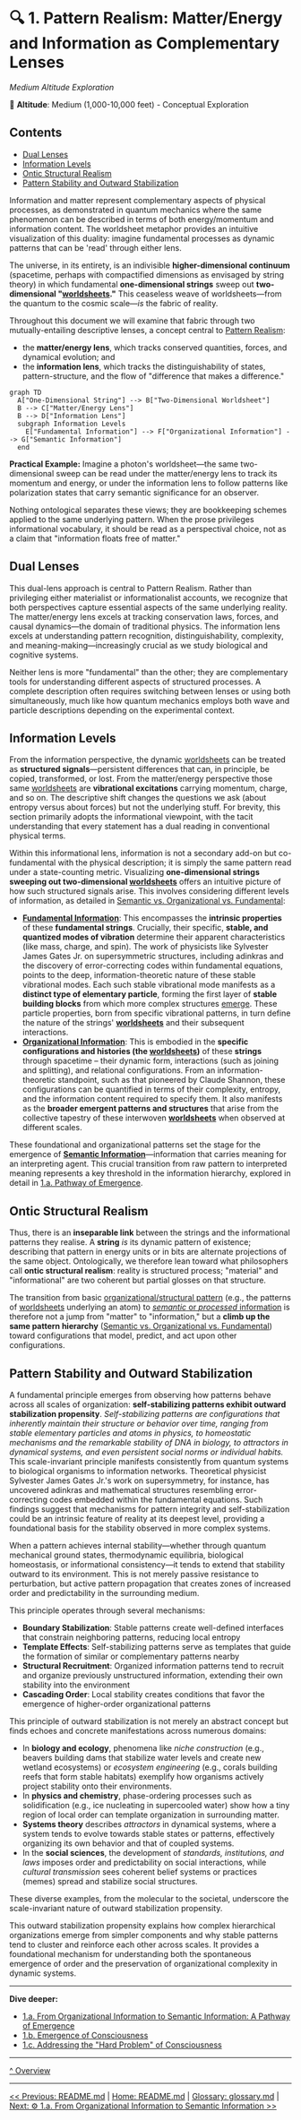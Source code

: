 # 🔍 1. Pattern Realism: Matter/Energy and Information as Complementary Lenses
<!-- markdownlint-disable MD036 -->
*Medium Altitude Exploration*
<!-- markdownlint-enable MD036 -->

📍 **Altitude**: Medium (1,000-10,000 feet) - Conceptual Exploration

## Contents

- [Dual Lenses](#dual-lenses)
- [Information Levels](#information-levels)
- [Ontic Structural Realism](#ontic-structural-realism)
- [Pattern Stability and Outward Stabilization](#pattern-stability-and-outward-stabilization)

Information and matter represent complementary aspects of physical processes, as demonstrated in quantum mechanics where the same phenomenon can be described in terms of both energy/momentum and information content. The worldsheet metaphor provides an intuitive visualization of this duality: imagine fundamental processes as dynamic patterns that can be 'read' through either lens.

The universe, in its entirety, is an indivisible **higher-dimensional continuum** (spacetime, perhaps with compactified dimensions as envisaged by string theory) in which fundamental **one-dimensional strings** sweep out **two-dimensional "[worldsheets](../glossary/W.md#worldsheet)."** This ceaseless weave of worldsheets—from the quantum to the cosmic scale—*is* the fabric of reality.

Throughout this document we will examine that fabric through two mutually-entailing descriptive lenses, a concept central to [Pattern Realism](../glossary/P.md#pattern-realism):

- the **matter/energy lens**, which tracks conserved quantities, forces, and dynamical evolution; and
- the **information lens**, which tracks the distinguishability of states, pattern-structure, and the flow of "difference that makes a difference."

```mermaid
graph TD
  A["One-Dimensional String"] --> B["Two-Dimensional Worldsheet"]
  B --> C["Matter/Energy Lens"]
  B --> D["Information Lens"]
  subgraph Information Levels
    E["Fundamental Information"] --> F["Organizational Information"] --> G["Semantic Information"]
  end
```

**Practical Example:** Imagine a photon's worldsheet—the same two-dimensional sweep can be read under the matter/energy lens to track its momentum and energy, or under the information lens to follow patterns like polarization states that carry semantic significance for an observer.

Nothing ontological separates these views; they are bookkeeping schemes applied to the same underlying pattern. When the prose privileges informational vocabulary, it should be read as a perspectival choice, not as a claim that "information floats free of matter."

## Dual Lenses

This dual-lens approach is central to Pattern Realism. Rather than privileging either materialist or informationalist accounts, we recognize that both perspectives capture essential aspects of the same underlying reality. The matter/energy lens excels at tracking conservation laws, forces, and causal dynamics—the domain of traditional physics. The information lens excels at understanding pattern recognition, distinguishability, complexity, and meaning-making—increasingly crucial as we study biological and cognitive systems.

Neither lens is more "fundamental" than the other; they are complementary tools for understanding different aspects of structured processes. A complete description often requires switching between lenses or using both simultaneously, much like how quantum mechanics employs both wave and particle descriptions depending on the experimental context.

## Information Levels

From the information perspective, the dynamic [worldsheets](../glossary/W.md#worldsheet) can be treated as **structured signals**—persistent differences that can, in principle, be copied, transformed, or lost. From the matter/energy perspective those same [worldsheets](../glossary/W.md#worldsheet) are **vibrational excitations** carrying momentum, charge, and so on. The descriptive shift changes the questions we ask (about entropy versus about forces) but not the underlying stuff. For brevity, this section primarily adopts the informational viewpoint, with the tacit understanding that every statement has a dual reading in conventional physical terms.

Within this informational lens, information is not a secondary add-on but co-fundamental with the physical description; it is simply the same pattern read under a state-counting metric. Visualizing **one-dimensional strings sweeping out two-dimensional [worldsheets](../glossary/W.md#worldsheet)** offers an intuitive picture of how such structured signals arise. This involves considering different levels of information, as detailed in [Semantic vs. Organizational vs. Fundamental](../glossary/S.md#semantic-vs-organizational-vs-fundamental):

- **[Fundamental Information](../glossary/F.md#fundamental-information)**: This encompasses the **intrinsic properties** of these **fundamental strings**. Crucially, their specific, **stable, and quantized modes of vibration** determine their apparent characteristics (like mass, charge, and spin). The work of physicists like Sylvester James Gates Jr. on supersymmetric structures, including adinkras and the discovery of error-correcting codes within fundamental equations, points to the deep, information-theoretic nature of these stable vibrational modes. Each such stable vibrational mode manifests as a **distinct type of elementary particle**, forming the first layer of **stable building blocks** from which more complex structures [emerge](../glossary/E.md#emergence). These particle properties, born from specific vibrational patterns, in turn define the nature of the strings' **[worldsheets](../glossary/W.md#worldsheet)** and their subsequent interactions.
- **[Organizational Information](../glossary/O.md#organizational-information)**: This is embodied in the **specific configurations and histories (the [worldsheets](../glossary/W.md#worldsheet))** of these **strings** through spacetime – their dynamic form, interactions (such as joining and splitting), and relational configurations. From an information-theoretic standpoint, such as that pioneered by Claude Shannon, these configurations can be quantified in terms of their complexity, entropy, and the information content required to specify them. It also manifests as the **broader emergent patterns and structures** that arise from the collective tapestry of these interwoven **[worldsheets](../glossary/W.md#worldsheet)** when observed at different scales.

These foundational and organizational patterns set the stage for the emergence of **[Semantic Information](../glossary/S.md#semantic-information)**—information that carries meaning for an interpreting agent. This crucial transition from raw pattern to interpreted meaning represents a key threshold in the information hierarchy, explored in detail in [1.a. Pathway of Emergence](1a-pathway-emergence/1a-pathway-emergence.md).

## Ontic Structural Realism

Thus, there is an **inseparable link** between the strings and the informational patterns they realise. A **string** *is* its dynamic pattern of existence; describing that pattern in energy units or in bits are alternate projections of the same object. Ontologically, we therefore lean toward what philosophers call **ontic structural realism**: reality is structured process; "material" and "informational" are two coherent but partial glosses on that structure.

The transition from basic [organizational/structural pattern](../glossary/O.md#organizational-information) (e.g., the patterns of [worldsheets](../glossary/W.md#worldsheet) underlying an atom) to [*semantic* or *processed* information](../glossary/S.md#semantic-information) is therefore not a jump from "matter" to "information," but a **climb up the same pattern hierarchy** ([Semantic vs. Organizational vs. Fundamental](../glossary/S.md#semantic-vs-organizational-vs-fundamental)) toward configurations that model, predict, and act upon other configurations.

## Pattern Stability and Outward Stabilization

A fundamental principle emerges from observing how patterns behave across all scales of organization: **self-stabilizing patterns exhibit outward stabilization propensity**.
*Self-stabilizing patterns are configurations that inherently maintain their structure or behavior over time, ranging from stable elementary particles and atoms in physics, to homeostatic mechanisms and the remarkable stability of DNA in biology, to attractors in dynamical systems, and even persistent social norms or individual habits.*
This scale-invariant principle manifests consistently from quantum systems to biological organisms to information networks. Theoretical physicist Sylvester James Gates Jr.'s work on supersymmetry, for instance, has uncovered adinkras and mathematical structures resembling error-correcting codes embedded within the fundamental equations. Such findings suggest that mechanisms for pattern integrity and self-stabilization could be an intrinsic feature of reality at its deepest level, providing a foundational basis for the stability observed in more complex systems.

When a pattern achieves internal stability—whether through quantum mechanical ground states, thermodynamic equilibria, biological homeostasis, or informational consistency—it tends to extend that stability outward to its environment. This is not merely passive resistance to perturbation, but active pattern propagation that creates zones of increased order and predictability in the surrounding medium.

This principle operates through several mechanisms:

- **Boundary Stabilization**: Stable patterns create well-defined interfaces that constrain neighboring patterns, reducing local entropy
- **Template Effects**: Self-stabilizing patterns serve as templates that guide the formation of similar or complementary patterns nearby
- **Structural Recruitment**: Organized information patterns tend to recruit and organize previously unstructured information, extending their own stability into the environment
- **Cascading Order**: Local stability creates conditions that favor the emergence of higher-order organizational patterns

This principle of outward stabilization is not merely an abstract concept but finds echoes and concrete manifestations across numerous domains:

- In **biology and ecology**, phenomena like *niche construction* (e.g., beavers building dams that stabilize water levels and create new wetland ecosystems) or *ecosystem engineering* (e.g., corals building reefs that form stable habitats) exemplify how organisms actively project stability onto their environments.
- In **physics and chemistry**, phase-ordering processes such as solidification (e.g., ice nucleating in supercooled water) show how a tiny region of local order can template organization in surrounding matter.
- **Systems theory** describes *attractors* in dynamical systems, where a system tends to evolve towards stable states or patterns, effectively organizing its own behavior and that of coupled systems.
- In the **social sciences**, the development of *standards, institutions, and laws* imposes order and predictability on social interactions, while *cultural transmission* sees coherent belief systems or practices (memes) spread and stabilize social structures.

These diverse examples, from the molecular to the societal, underscore the scale-invariant nature of outward stabilization propensity.

This outward stabilization propensity explains how complex hierarchical organizations emerge from simpler components and why stable patterns tend to cluster and reinforce each other across scales. It provides a foundational mechanism for understanding both the spontaneous emergence of order and the preservation of organizational complexity in dynamic systems.

---

**Dive deeper:**

- [1.a. From Organizational Information to Semantic Information: A Pathway of Emergence](1a-pathway-emergence/1a-pathway-emergence.md)
- [1.b. Emergence of Consciousness](1b-emergence-of-consciousness.md)
- [1.c. Addressing the "Hard Problem" of Consciousness](1c-hard-problem-of-consciousness.md)

---

[^ Overview](../../README.md)

---
[<< Previous: README.md](../../README.md) | [Home: README.md](../../README.md) | [Glossary: glossary.md](../glossary.md) | [Next: ⚙️ 1.a. From Organizational Information to Semantic Information >>](1a-pathway-emergence/1a-pathway-emergence.md)
